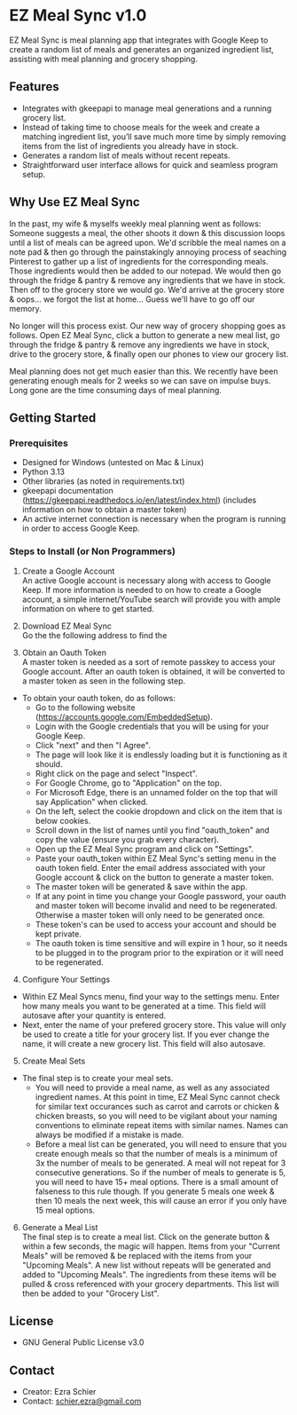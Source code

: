 # EZ Meal Sync v1.0

EZ Meal Sync is meal planning app that integrates with Google Keep to create a random list of meals and generates an organized ingredient list, assisting with meal planning and grocery shopping.

## Features

- Integrates with gkeepapi to manage meal generations and a running grocery list.
- Instead of taking time to choose meals for the week and create a matching
ingredient list, you’ll save much more time by simply removing items from the
list of ingredients you already have in stock.
- Generates a random list of meals without recent repeats.
- Straightforward user interface allows for quick and seamless program setup.

## Why Use EZ Meal Sync
In the past, my wife & myselfs weekly meal planning went as follows: Someone suggests a meal, the other shoots it down & this discussion loops until a list of meals can be agreed upon. We'd scribble the meal names on a note pad & then go through the painstakingly annoying process of seaching Pinterest to gather up a list of ingredients for the corresponding meals. Those ingredients would then be added to our notepad. We would then go through the fridge & pantry & remove any ingredients that we have in stock. Then off to the grocery store we would go. We'd arrive at the grocery store & oops... we forgot the list at home... Guess we'll have to go off our memory.  

No longer will this process exist. Our new way of grocery shopping goes as follows. Open EZ Meal Sync, click a button to generate a new meal list, go through the fridge & pantry & remove any ingredients we have in stock, drive to the grocery store, & finally open our phones to view our grocery list.  

Meal planning does not get much easier than this. We recently have been generating enough meals for 2 weeks so we can save on impulse buys. Long gone are the time consuming days of meal planning.


## Getting Started

### Prerequisites

- Designed for Windows (untested on Mac & Linux)
- Python 3.13
- Other libraries (as noted in requirements.txt)
- gkeepapi documentation (https://gkeepapi.readthedocs.io/en/latest/index.html)
(includes information on how to obtain a master token)
- An active internet connection is necessary when the program is running in
order to access Google Keep.

### Steps to Install (or Non Programmers)

1. Create a Google Account  
An active Google account is necessary along with access to Google Keep. If
more information is needed to on how to create a Google account, a simple internet/YouTube search will provide you with ample information
on where to get started.


2. Download EZ Meal Sync  
Go the the following address to find the 


3. Obtain an Oauth Token  
A master token is needed as a sort of remote passkey to access your Google account. After an oauth token is obtained, it will be converted to a master token as seen in the following step.  

- To obtain your oauth token, do as follows:
    - Go to the following website (https://accounts.google.com/EmbeddedSetup).  
    - Login with the Google credentials that you will be using for your Google Keep.  
    - Click "next" and then "I Agree".  
    - The page will look like it is endlessly loading but it is functioning as it should.
    - Right click on the page and select "Inspect".  
    - For Google Chrome, go to "Application" on the top.  
    - For Microsoft Edge, there is an unnamed folder on the top that will say Application" when clicked.  
    - On the left, select the cookie dropdown and click on the item that is below cookies.  
    - Scroll down in the list of names until you find "oauth_token" and copy the value (ensure you grab every character). 
    - Open up the EZ Meal Sync program and click on "Settings". 
    - Paste your oauth_token within EZ Meal Sync's setting menu in the oauth token field. Enter the email address associated with your Google account & click on the button to generate a master token.
    - The master token will be generated & save within the app.
    - If at any point in time you change your Google password, your oauth and master token will become invalid and need to be regenerated. Otherwise a master token will only need to be generated once.
    - These token's can be used to access your account and should be kept private.  
    - The oauth token is time sensitive and will expire in 1 hour, so it needs to be plugged in to the program prior to the expiration or it will need to be regenerated.  


4. Configure Your Settings  
- Within EZ Meal Syncs menu, find your way to the settings menu. Enter how many meals you want to be generated at a time. This field will autosave after your quantity is entered.
- Next, enter the name of your prefered grocery store. This value will only be used to create a title for your grocery list. If you ever change the name, it will create a new grocery list. This field will also autosave.


5. Create Meal Sets  
- The final step is to create your meal sets.
    - You will need to provide a meal name, as well as any associated ingredient names. At this point in time, EZ Meal Sync cannot check for similar text occurances such as carrot and carrots or chicken & chicken breasts, so you will need to be vigilant about your naming conventions to eliminate repeat items with similar names. Names can always be modified if a mistake is made.
    - Before a meal list can be generated, you will need to ensure that you create enough meals so that the number of meals is a minimum of 3x the number of meals to be generated. A meal will not repeat for 3 consecutive generations. So if the number of meals to generate is 5, you will need to have 15+ meal options. There is a small amount of falseness to this rule though. If you generate 5 meals one week & then 10 meals the next week, this will cause an error if you only have 15 meal options.


6. Generate a Meal List  
The final step is to create a meal list. Click on the generate button & within a few seconds, the magic will happen. Items from your "Current Meals" will be removed & be replaced with the items from your "Upcoming Meals". A new list without repeats wlll be generated and added to "Upcoming Meals". The ingredients from these items will be pulled & cross referenced with your grocery departments. This list will then be added to your "Grocery List". 





## License
- GNU General Public License v3.0

## Contact
- Creator: Ezra Schier
- Contact: schier.ezra@gmail.com